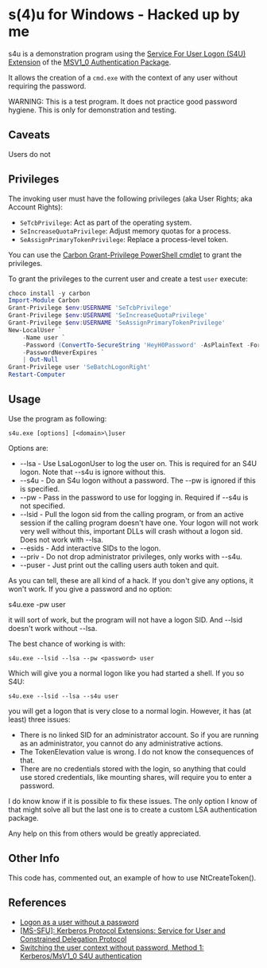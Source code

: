 # s(4)u for Windows - Hacked up by me #

s4u is a demonstration program using the [Service For User Logon (S4U)
Extension](https://docs.microsoft.com/en-us/openspecs/windows_protocols/ms-sfu/3bff5864-8135-400e-bdd9-33b552051d94)
of the [MSV1_0 Authentication
Package](https://docs.microsoft.com/en-us/windows/win32/secauthn/msv1-0-authentication-package).

It allows the creation of a `cmd.exe` with the context of any user
without requiring the password.

WARNING: This is a test program.  It does not practice good password
hygiene.  This is only for demonstration and testing.

## Caveats ##

Users do not

## Privileges ##

The invoking user must have the following privileges (aka User Rights; aka Account Rights):

* `SeTcbPrivilege`: Act as part of the operating system.
* `SeIncreaseQuotaPrivilege`: Adjust memory quotas for a process.
* `SeAssignPrimaryTokenPrivilege`: Replace a process-level token.

You can use the [Carbon Grant-Privilege PowerShell cmdlet](https://get-carbon.org/Grant-Privilege.html)
to grant the privileges.

To grant the privileges to the current user and create a test `user` execute:

```powershell
choco install -y carbon
Import-Module Carbon
Grant-Privilege $env:USERNAME 'SeTcbPrivilege'
Grant-Privilege $env:USERNAME 'SeIncreaseQuotaPrivilege'
Grant-Privilege $env:USERNAME 'SeAssignPrimaryTokenPrivilege'
New-LocalUser `
    -Name user `
    -Password (ConvertTo-SecureString 'HeyH0Password' -AsPlainText -Force) `
    -PasswordNeverExpires `
    | Out-Null
Grant-Privilege user 'SeBatchLogonRight'
Restart-Computer
```

## Usage ##

Use the program as following:

    s4u.exe [options] [<domain>\]user

Options are:
* --lsa - Use LsaLogonUser to log the user on.  This is required for
  an S4U logon.  Note that --s4u is ignore without this.
* --s4u - Do an S4u logon without a password.  The --pw is ignored if this
  is specified.
* --pw <password> - Pass in the password to use for logging in.  Required
  if --s4u is not specified.
* --lsid - Pull the logon sid from the calling program, or from an active
  session if the calling program doesn't have one.  Your logon will not
  work very well without this, important DLLs will crash without a
  logon sid.  Does not work with --lsa.
* --esids - Add interactive SIDs to the logon.
* --priv - Do not drop administrator privileges, only works with --s4u.
* --puser - Just print out the calling users auth token and quit.

As you can tell, these are all kind of a hack.  If you don't give any
options, it won't work.  If you give a password and no option:

   s4u.exe -pw <password> user

it will sort of work, but the program will not have a logon SID.  And
--lsid doesn't work without --lsa.

The best chance of working is with:

    s4u.exe --lsid --lsa --pw <password> user

Which will give you a normal logon like you had started a shell.  If
you so S4U:

    s4u.exe --lsid --lsa --s4u user

you will get a logon that is very close to a normal login.  However,
it has (at least) three issues:

* There is no linked SID for an administrator account.  So if you are
  running as an administrator, you cannot do any administrative actions.
* The TokenElevation value is wrong.  I do not know the consequences of
  that.
* There are no credentials stored with the login, so anything that could
  use stored credentials, like mounting shares, will require you to
  enter a password.

I do know know if it is possible to fix these issues.  The only option
I know of that might solve all but the last one is to create a custom
LSA authentication package.

Any help on this from others would be greatly appreciated.

## Other Info ##

This code has, commented out, an example of how to use
NtCreateToken().

## References ##

* [Logon as a user without a password](https://docs.microsoft.com/en-us/archive/blogs/winsdk/logon-as-a-user-without-a-password)
* [[MS-SFU]: Kerberos Protocol Extensions: Service for User and Constrained Delegation Protocol](https://docs.microsoft.com/en-us/openspecs/windows_protocols/ms-sfu/3bff5864-8135-400e-bdd9-33b552051d94)
* [Switching the user context without password, Method 1: Kerberos/MsV1_0 S4U authentication](https://cygwin.com/cygwin-ug-net/ntsec.html#ntsec-nopasswd1)
